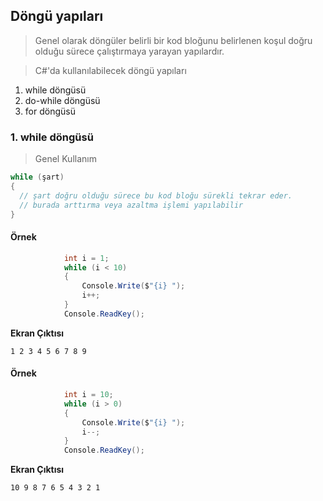## Döngü yapıları ##
> Genel olarak  döngüler belirli bir kod bloğunu belirlenen koşul doğru olduğu sürece çalıştırmaya yarayan yapılardır.

> C#'da kullanılabilecek  döngü yapıları
1. while döngüsü
2. do-while döngüsü
3. for döngüsü

### 1. while döngüsü ###
> Genel Kullanım
```csharp
while (şart)
{
  // şart doğru olduğu sürece bu kod bloğu sürekli tekrar eder.
  // burada arttırma veya azaltma işlemi yapılabilir
}
```

#### Örnek ####

```csharp
            int i = 1;
            while (i < 10)
            {
                Console.Write($"{i} ");
                i++;
            }
            Console.ReadKey();
```

**Ekran Çıktısı**
```
1 2 3 4 5 6 7 8 9
```
#### Örnek ####
```csharp
            int i = 10;
            while (i > 0)
            {
                Console.Write($"{i} ");
                i--;
            }
            Console.ReadKey();
```

**Ekran Çıktısı**
```
10 9 8 7 6 5 4 3 2 1
```
